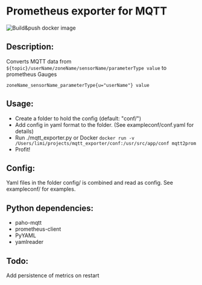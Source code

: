 # Prometheus exporter for MQTT
![Build&push docker image](https://github.com/limitium/mqtt2prom/workflows/Build&push%20docker%20image/badge.svg)

## Description:

Converts MQTT data from `${topic}/userName/zoneName/sensorName/parameterType value` to prometheus Gauges

`zoneName_sensorName_parameterType{u="userName"} value`

## Usage:

- Create a folder to hold the config (default: "conf/")
- Add config in yaml format to the folder. (See exampleconf/conf.yaml for details)
- Run  ./mqtt_exporter.py or Docker `docker run -v /Users/limi/projects/mqtt_exporter/conf:/usr/src/app/conf mqtt2prom`
- Profit!

## Config:

Yaml files in the folder config/ is combined and read as config.
See exampleconf/ for examples.

## Python dependencies:

 - paho-mqtt
 - prometheus-client
 - PyYAML
 - yamlreader

## Todo:

Add persistence of metrics on restart
